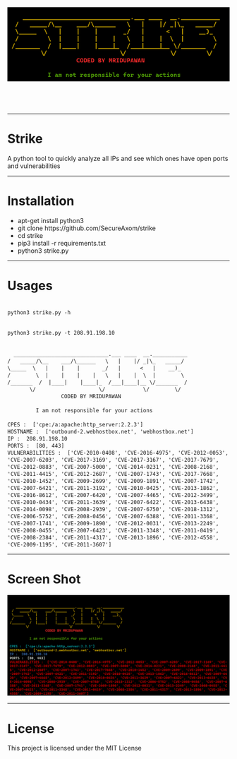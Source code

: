 <div style="width:100%;height:0;padding-bottom:45%;position:relative;">
<img src="https://github.com/SecureAxom/strike/blob/main/strike1.png" href="https://github.com/secureaxom/strike" alt="Ipinfo"  width="100%" /><br> 
 </div>
<hr>
<h1> Strike </h1>
<p> A python tool to quickly analyze all IPs and see which ones have open ports and vulnerabilities </p>
<hr>
<h1> Installation </h1>
<ul>
  <li> apt-get install python3 </li>
  <li> git clone https://github.com/SecureAxom/strike </li>
  <li> cd strike </li>
  <li> pip3 install -r requirements.txt </li>
  <li> python3 strike.py </li>
 </ul>
 <hr>
 <h1> Usages </h1>
 
 ```
 
 python3 strike.py -h
 
 ```
 
 ```console
 
python3 strike.py -t 208.91.198.10

 
   ______________________________.___ ____  __.___________
 /   _____/\__    ___/\______   \   |    |/ _|\_   _____/
 \_____  \   |    |    |       _/   |      <   |    __)_
 /        \  |    |    |    |   \   |    |  \  |        \
/_______  /  |____|    |____|_  /___|____|__ \/_______  /
        \/                    \/            \/        \/
                  CODED BY MRIDUPAWAN

          I am not responsible for your actions

CPES :  ['cpe:/a:apache:http_server:2.2.3']
HOSTNAME :  ['outbound-2.webhostbox.net', 'webhostbox.net']
IP :  208.91.198.10
PORTS :  [80, 443]
VULNERABILITIES :  ['CVE-2010-0408', 'CVE-2016-4975', 'CVE-2012-0053', 'CVE-2007-6203', 'CVE-2017-3169', 'CVE-2017-3167', 'CVE-2017-7679', 'CVE-2012-0883', 'CVE-2007-5000', 'CVE-2014-0231', 'CVE-2008-2168', 'CVE-2011-4415', 'CVE-2012-2687', 'CVE-2007-1743', 'CVE-2017-7668', 'CVE-2010-1452', 'CVE-2009-2699', 'CVE-2009-1891', 'CVE-2007-1742', 'CVE-2007-6421', 'CVE-2011-3192', 'CVE-2010-0425', 'CVE-2013-1862', 'CVE-2016-8612', 'CVE-2007-6420', 'CVE-2007-4465', 'CVE-2012-3499', 'CVE-2010-0434', 'CVE-2011-3639', 'CVE-2007-6422', 'CVE-2013-6438', 'CVE-2014-0098', 'CVE-2008-2939', 'CVE-2007-6750', 'CVE-2018-1312', 'CVE-2006-5752', 'CVE-2008-0456', 'CVE-2007-6388', 'CVE-2011-3368', 'CVE-2007-1741', 'CVE-2009-1890', 'CVE-2012-0031', 'CVE-2013-2249', 'CVE-2008-0455', 'CVE-2007-6423', 'CVE-2011-3348', 'CVE-2011-0419', 'CVE-2008-2384', 'CVE-2011-4317', 'CVE-2013-1896', 'CVE-2012-4558', 'CVE-2009-1195', 'CVE-2011-3607']

 ```
 
 <hr>
 
<h1> Screen Shot </h1>
 
<img src="https://github.com/SecureAxom/strike/blob/main/strike.png" href="https://github.com/secureaxom/strike" alt="Strike" width="100%" > 
<hr>  
  
 <h1> License </h1>
 <p> This project is licensed under the MIT License </p> 
  
 
 
 

 


